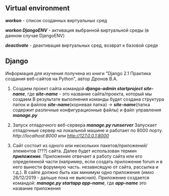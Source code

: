 ## __Virtual environment__ ##
___workon___ - список созданных виртуальных сред

___workon DjangoENV___ - активация выбранной виртуальной среды (в данном случае DjangoENV)

___deactivate___ - деактивация виртуальных сред, возврат к базовой среде

## __Django__ ##
Информация для изучения получена из книги "Django 2.1 Практика создания веб-сайтов на Python", автор Дронов В.А.

1. Создаем проект сайта командой
___django-admin startproject site-name___, где
___site-name___ - это название сайта/проекта, который мы создаем
В результате выполнения команды будет создана структура папок и файлов
___site-name___(корневая папка) -> ___site-name___(папка содержит различные конфигурационные файлы) и файл управления ___manage.py___

2. Запуск отладочного веб-сервера
___manage.py runserver___
Запускает отладочные сервер на локальной машине и работает по 8000 порту.
_http://localhost:8000_ или _http://127.0.0.1:8000_

3. Сайт состоит из одного или нескольких пакетов/приложений/элементов (???) сайта. Далее будет использован термин ___приложение___. Приложение отвечает а работу сайта или его определенной части (например, если создать приложение forum и в него вынести форумную часть. независящую от сайта, рассылка и т.д.). В сайте должно быть как минимум одно приложение (имхо 26/12/2019 - дальше пока не выяснил). Приложение создается командой:
___manage.py startapp app-name___, где ___app-name___ это название приложения



